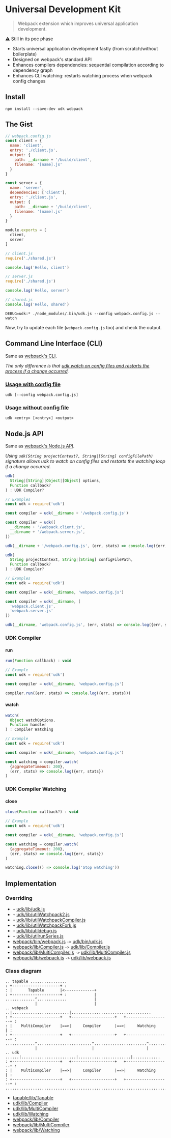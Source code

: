 # Universal Development Kit

> Webpack extension which improves universal application development.

:warning: Still in its poc phase

* Starts universal application development fastly (from scratch/without boilerplate)
* Designed on webpack's standard API
* Enhances compilers dependencies: sequential compilation according to dependency graph
* Enhances CLI watching: restarts watching process when webpack config changes

## Install

```shell
npm install --save-dev udk webpack
```

## The Gist

```javascript
// webpack.config.js
const client = {
  name: 'client',
  entry: './client.js',
  output: {
    path: __dirname + '/build/client',
    filename: '[name].js'
  }
}

const server = {
  name: 'server',
  dependencies: ['client'],
  entry: './client.js',
  output: {
    path: __dirname + '/build/client',
    filename: '[name].js'
  }
}

module.exports = [
  client,
  server
]
```

```javascript
// client.js
require('./shared.js')

console.log('Hello, client')
```

```javascript
// server.js
require('./shared.js')

console.log('Hello, server')
```

```javascript
// shared.js
console.log('Hello, shared')
```

```shell
DEBUG=udk:* ./node_modules/.bin/udk.js --config webpack.config.js --watch
```

Now, try to update each file (`webpack.config.js` too) and check the output.

## Command Line Interface (CLI)

Same as [webpack's CLI](https://webpack.js.org/api/cli/).

*The only difference is that [udk watch on config files and restarts the process if a change occurred](https://github.com/enten/udk/blob/75ca9cc7d20e001d75daeb82698c311b8a462645/bin/udk.js#L274).*

### [Usage with config file](https://webpack.js.org/api/cli/#usage-with-config-file)

```shell
udk [--config webpack.config.js]
```

### [Usage without config file](https://webpack.js.org/api/cli/#usage-without-config-file)

```shell
udk <entry> [<entry>] <output>
```

## Node.js API

Same as [webpack's Node.js API](https://webpack.js.org/api/node/).

*Using `udk(String projectContext?, String|[String] configFilePath)` signature allows udk
to watch on config files and restarts the watching loop if a change occurred.*

```javascript
udk(
  String|[String]|Object|[Object] options,
  Function callback?
) : UDK Compiler?

// Examples
const udk = require('udk')

const compiler = udk(__dirname + '/webpack.config.js')

const compiler = udk([
  __dirname + '/webpack.client.js',
  __dirname + '/webpack.server.js',
])

udk(__dirname + '/webpack.config.js', (err, stats) => console.log({err, stats}))
```

```javascript
udk(
  String projectContext, String|[String] configFilePath,
  Function callback?
) : UDK Compiler?

// Examples
const udk = require('udk')

const compiler = udk(__dirname, 'webpack.config.js')

const compiler = udk(__dirname, [
  'webpack.client.js',
  'webpack.server.js'
])

udk(__dirname, 'webpack.config.js', (err, stats) => console.log({err, stats}))
```

### UDK Compiler

#### run

```javascript
run(Function callback) : void

// Example
const udk = require('udk')

const compiler = udk(__dirname, 'webpack.config.js')

compiler.run((err, stats) => console.log({err, stats}))
```

#### watch

```javascript
watch(
  Object watchOptions,
  Function handler
) : Compiler Watching

// Example
const udk = require('udk')

const compiler = udk(__dirname, 'webpack.config.js')

const watching = compiler.watch(
  {aggregateTimeout: 200},
  (err, stats) => console.log({err, stats})
)
```

### UDK Compiler Watching

#### close

```javascript
close(Function callback?) : void

// Example
const udk = require('udk')

const compiler = udk(__dirname, 'webpack.config.js')

const watching = compiler.watch(
  {aggregateTimeout: 200},
  (err, stats) => console.log({err, stats})
)

watching.close(() => console.log('Stop watching'))
```

## Implementation

### Overriding

* `+` [udk/lib/udk.js](https://github.com/enten/udk/blob/master/lib/udk.js)
* `+` [udk/lib/utilWatchpack2.js](https://github.com/enten/udk/blob/master/lib/util/Watchpack2.js)
* `+` [udk/lib/utilWatchpackCompiler.js](https://github.com/enten/udk/blob/master/lib/util/WatchpackCompiler.js)
* `+` [udk/lib/utilWatchpackFork.js](https://github.com/enten/udk/blob/master/lib/util/WatchpackFork.js)
* `+` [udk/lib/utildebug.js](https://github.com/enten/udk/blob/master/lib/util/debug.js)
* `+` [udk/lib/utilrunSeries.js](https://github.com/enten/udk/blob/master/lib/util/runSeries.js)
* [webpack/bin/webpack.js](https://github.com/webpack/webpack/blob/f6285d22171f962cd0abd9bd51b1ab449d704d26/bin/webpack.js) `->` [udk/bin/udk.js](https://github.com/enten/udk/blob/master/bin/udk.js)
* [webpack/lib/Compiler.js](https://github.com/webpack/webpack/blob/f6285d22171f962cd0abd9bd51b1ab449d704d26/lib/Compiler.js) `->` [udk/lib/Compiler.js](https://github.com/enten/udk/blob/master/lib/Compiler.js)
* [webpack/lib/MultiCompiler.js](https://github.com/webpack/webpack/blob/f6285d22171f962cd0abd9bd51b1ab449d704d26/lib/MultiCompiler.js) `->` [udk/lib/MultiCompiler.js](https://github.com/enten/udk/blob/master/lib/MultiCompiler.js)
* [webpack/lib/webpack.js](https://github.com/webpack/webpack/blob/f6285d22171f962cd0abd9bd51b1ab449d704d26/lib/webpack.js) `->` [udk/lib/webpack.js](https://github.com/enten/udk/blob/master/lib/webpack.js)

### Class diagram

```
.. tapable ................
: +---------------------+ :
: |       Tapable       |<-------------+
: +---------------------+ :            |
.............^.............            |
             |                         |
.. webpack ..|.........................|...................................
: +---------------------+   +-------------------+   +-------------------+ :
: |    MultiCompiler    |==>|     Compiler      |==>|     Watching      | :
: +---------------------+   +-------------------+   +-------------------+ :
.............^........................^.......................^............
             |                        |                       |
.. udk ......|........................|.......................|............
: +---------------------+   +-------------------+   +-------------------+ :
: |    MultiCompiler    |==>|     Compiler      |==>|     Watching      | :
: +---------------------+   +-------------------+   +-------------------+ :
...........................................................................
```

* [tapable/lib/Tapable](https://github.com/webpack/tapable/blob/df6f2aff44ea06a00000a3a34db2174582597457/lib/Tapable.js)
* [udk/lib/Compiler](https://github.com/enten/udk/blob/e8ff9e6cecf7432b0a6e00ec0d206277e946381d/lib/Compiler.js#L128)
* [udk/lib/MultiCompiler](https://github.com/enten/udk/blob/e8ff9e6cecf7432b0a6e00ec0d206277e946381d/lib/MultiCompiler.js)
* [udk/lib/Watching](https://github.com/enten/udk/blob/e8ff9e6cecf7432b0a6e00ec0d206277e946381d/lib/Compiler.js#L44)
* [webpack/lib/Compiler](https://github.com/webpack/webpack/blob/f6285d22171f962cd0abd9bd51b1ab449d704d26/lib/Compiler.js#L170)
* [webpack/lib/MultiCompiler](https://github.com/webpack/webpack/blob/f6285d22171f962cd0abd9bd51b1ab449d704d26/lib/MultiCompiler.js)
* [webpack/lib/Watching](https://github.com/webpack/webpack/blob/f6285d22171f962cd0abd9bd51b1ab449d704d26/lib/Compiler.js#L17)
